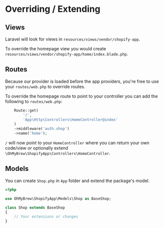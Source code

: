 # Overriding / Extending

## Views

Laravel will look for views in `resources/views/vendor/shopify-app`.

To override the homepage view you would create `resources/views/vendor/shopify-app/home/index.blade.php`.

## Routes

Because our provider is loaded before the app providers, you're free to use your `routes/web.php` to override routes.

To override the homepage route to point to your controller you can add the following to `routes/web.php`:

```php
    Route::get(
        '/',
        'App\Http\Controllers\HomeController@index'
    )
    ->middleware('auth.shop')
    ->name('home');
```

`/` will now point to your `HomeController` where you can return your own code/view or optionally extend `\OhMyBrew\ShopifyApp\Controllers\HomeController`.

## Models

You can create `Shop.php` in `App` folder and extend the package's model.

```php
<?php

use OhMyBrew\ShopifyApp\Models\Shop as BaseShop;

class Shop extends BaseShop
{
    // Your extensions or changes
}
```
